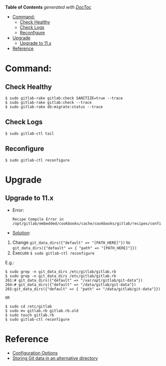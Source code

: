 <!-- START doctoc generated TOC please keep comment here to allow auto update -->
<!-- DON'T EDIT THIS SECTION, INSTEAD RE-RUN doctoc TO UPDATE -->
**Table of Contents**  *generated with [DocToc](https://github.com/thlorenz/doctoc)*

- [Command:](#command)
    - [Check Healthy](#check-healthy)
    - [Check Logs](#check-logs)
    - [Reconfigure](#reconfigure)
- [Upgrade](#upgrade)
    - [Upgrade to 11.x](#upgrade-to-11x)
- [Reference](#reference)

<!-- END doctoc generated TOC please keep comment here to allow auto update -->

# Command:

## Check Healthy
```
$ sudo gitlab-rake gitlab:check SANITIZE=true --trace
$ sudo gitlab-rake gitlab:check --trace
$ sudo gitlab-rake db:migrate:status --trace
```

## Check Logs
```
$ sudo gitlab-ctl tail
```

## Reconfigure
```
$ sudo gitlab-ctl reconfigure
```

# Upgrade
## Upgrade to 11.x

- Error:
    ```
    Recipe Compile Error in /opt/gitlab/embedded/cookbooks/cache/cookbooks/gitlab/recipes/config.rb
    ```

- [Solution](https://gitlab.com/gitlab-org/omnibus-gitlab/issues/3610):

1. Change `git_data_dirs({"default" => "[PATH_HERE]"})` to `git_data_dirs({"default" => { "path" => "[PATH_HERE]"}})`
2. Execute `$ sudo gitlab-ctl reconfigure`

E.g.:
```
$ sudo grep -n git_data_dirs /etc/gitlab/gitlab.rb
$ sudo grep -n git_data_dirs /etc/gitlab/gitlab.rb
261:# git_data_dirs({"default" => "/var/opt/gitlab/git-data"})
264:# git_data_dirs({"default" => "/data/gitlab/git-data"})
265:git_data_dirs({"default" => { "path" => "/data/gitlab/git-data"}})

OR

$ sudo cd /etc/gitlab
$ sudo mv gitlab.rb gitlab.rb.old
$ sudo touch gitlab.rb
$ sudo gitlab-ctl reconfigure
```

# Reference
- [Configuration Options](https://docs.gitlab.com/omnibus/settings/configuration.html)
- [Storing Git data in an alternative directory](https://docs.gitlab.com/omnibus/settings/configuration.html#storing-git-data-in-an-alternative-directory)

